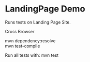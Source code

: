 # LandingPage Demo

Runs tests on Landing Page Site.

Cross Browser

mvn dependency:resolve    
mvn test-compile

Run all tests with: mvn test
